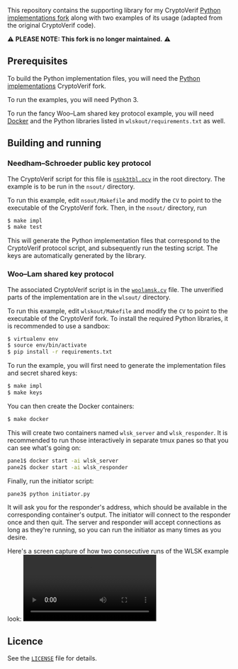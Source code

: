 This repository contains the supporting library for my CryptoVerif [Python implementations fork](https://github.com/mgrabovsky/cryptoverif-py) along with two examples of its usage (adapted from the original CryptoVerif code).

⚠ **PLEASE NOTE: This fork is no longer maintained.** ⚠

## Prerequisites

To build the Python implementation files, you will need the [Python implementations](https://github.com/mgrabovsky/cryptoverif-py) CryptoVerif fork.

To run the examples, you will need Python 3.

To run the fancy Woo–Lam shared key protocol example, you will need [Docker](http://www.docker.com/) and the Python libraries listed in `wlskout/requirements.txt` as well.

## Building and running

### Needham–Schroeder public key protocol

The CryptoVerif script for this file is [`nspk3tbl.ocv`](./nspk3tbl.ocv) in the root directory. The example is to be run in the `nsout/` directory.

To run this example, edit `nsout/Makefile` and modify the `CV` to point to the executable of the CryptoVerif fork. Then, in the `nsout/` directory, run
```sh
$ make impl
$ make test
```

This will generate the Python implementation files that correspond to the CryptoVerif protocol script, and subsequently run the testing script. The keys are automatically generated by the library.

### Woo–Lam shared key protocol

The associated CryptoVerif script is in the [`woolamsk.cv`](./woolamsk.cv) file. The unverified parts of the implementation are in the `wlsout/` directory.

To run this example, edit `wlskout/Makefile` and modify the `CV` to point to the executable of the CryptoVerif fork. To install the required Python libraries, it is recommended to use a sandbox:
```sh
$ virtualenv env
$ source env/bin/activate
$ pip install -r requirements.txt
```

To run the example, you will first need to generate the implementation files and secret shared keys:
```sh
$ make impl
$ make keys
```

You can then create the Docker containers:
```sh
$ make docker
```

This will create two containers named `wlsk_server` and `wlsk_responder`. It is recommended to run those interactively in separate tmux panes so that you can see what's going on:
```sh
pane1$ docker start -ai wlsk_server
pane2$ docker start -ai wlsk_responder
```

Finally, run the initiator script:
```sh
pane3$ python initiator.py
```

It will ask you for the responder's address, which should be available in the corresponding container's output. The initiator will connect to the responder once and then quit. The server and responder will accept connections as long as they're running, so you can run the initiator as many times as you desire.

Here's a screen capture of how two consecutive runs of the WLSK example look:
![Screen capture of Woo-Lam secret key protocol example run](./wlsk_run.webm)

## Licence

See the [`LICENSE`](./LICENSE) file for details.

